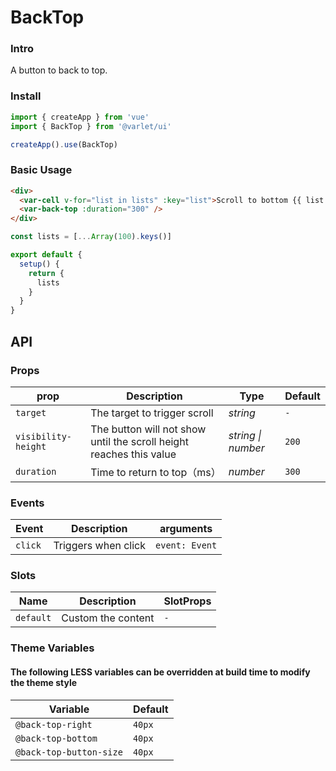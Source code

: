 # BackTop

### Intro

A button to back to top.

### Install

```js
import { createApp } from 'vue'
import { BackTop } from '@varlet/ui'

createApp().use(BackTop)
```

### Basic Usage

```html
<div>
  <var-cell v-for="list in lists" :key="list">Scroll to bottom {{ list }}</var-cell>
  <var-back-top :duration="300" />
</div>
```
```javascript
const lists = [...Array(100).keys()]

export default {
  setup() {
    return {
      lists
    }
  }
}
```

## API

### Props

| prop | Description | Type | Default |
| ----- | -------------- | -------- | ---------- |
| `target` | The target to trigger scroll	| _string_ | `-` |
| `visibility-height` | The button will not show until the scroll height reaches this value | _string \| number_ | `200` |
| `duration` | Time to return to top（ms） | _number_ | `300` |

### Events

| Event | Description | arguments |
| ----- | -------------- | -------- |
| `click` | Triggers when click | `event: Event` |

### Slots

| Name | Description | SlotProps |
| ----- | -------------- | -------- |
| `default` | Custom the content | `-` |

### Theme Variables
#### The following LESS variables can be overridden at build time to modify the theme style

| Variable | Default |
| --- | --- |
| `@back-top-right` | `40px` |
| `@back-top-bottom` | `40px` |
| `@back-top-button-size` | `40px` |
